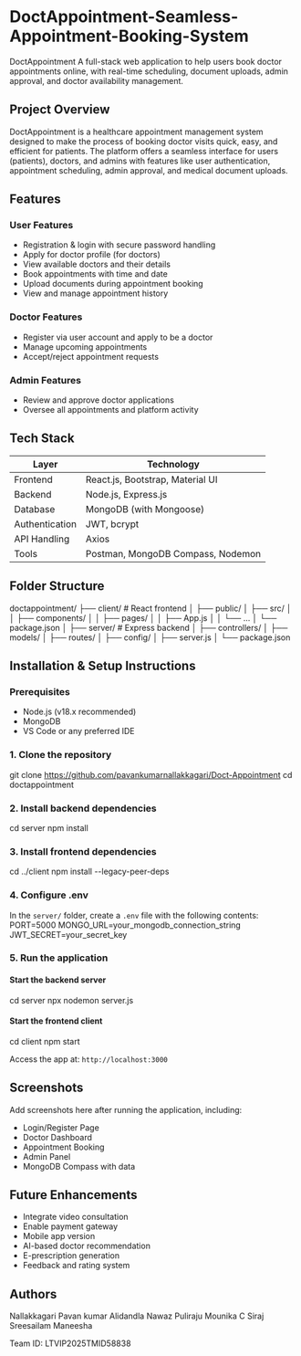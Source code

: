 # DoctAppointment-Seamless-Appointment-Booking-System

DoctAppointment A full-stack web application to help users book doctor appointments online, with real-time scheduling, document uploads, admin approval, and doctor availability management.

## Project Overview

DoctAppointment is a healthcare appointment management system designed to make the process of booking doctor visits quick, easy, and efficient for patients. The platform offers a seamless interface for users (patients), doctors, and admins with features like user authentication, appointment scheduling, admin approval, and medical document uploads.

## Features

### User Features
- Registration & login with secure password handling
- Apply for doctor profile (for doctors)
- View available doctors and their details
- Book appointments with time and date
- Upload documents during appointment booking
- View and manage appointment history

### Doctor Features
- Register via user account and apply to be a doctor
- Manage upcoming appointments
- Accept/reject appointment requests

### Admin Features
- Review and approve doctor applications
- Oversee all appointments and platform activity

## Tech Stack

| Layer         | Technology                    |
|---------------|-------------------------------|
| Frontend      | React.js, Bootstrap, Material UI |
| Backend       | Node.js, Express.js           |
| Database      | MongoDB (with Mongoose)       |
| Authentication| JWT, bcrypt                   |
| API Handling  | Axios                         |
| Tools         | Postman, MongoDB Compass, Nodemon |

## Folder Structure

doctappointment/
├── client/ # React frontend
│ ├── public/
│ ├── src/
│ │ ├── components/
│ │ ├── pages/
│ │ ├── App.js
│ │ └── ...
│ └── package.json
│
├── server/ # Express backend
│ ├── controllers/
│ ├── models/
│ ├── routes/
│ ├── config/
│ ├── server.js
│ └── package.json


## Installation & Setup Instructions

### Prerequisites

- Node.js (v18.x recommended)
- MongoDB
- VS Code or any preferred IDE

### 1. Clone the repository
git clone https://github.com/pavankumarnallakkagari/Doct-Appointment
cd doctappointment

### 2. Install backend dependencies
cd server
npm install

### 3. Install frontend dependencies
cd ../client
npm install --legacy-peer-deps

### 4. Configure .env
In the `server/` folder, create a `.env` file with the following contents:
PORT=5000
MONGO_URL=your_mongodb_connection_string
JWT_SECRET=your_secret_key

### 5. Run the application

#### Start the backend server
cd server
npx nodemon server.js

#### Start the frontend client
cd client
npm start


Access the app at: `http://localhost:3000`

## Screenshots

Add screenshots here after running the application, including:
- Login/Register Page
- Doctor Dashboard
- Appointment Booking
- Admin Panel
- MongoDB Compass with data

## Future Enhancements

- Integrate video consultation
- Enable payment gateway
- Mobile app version
- AI-based doctor recommendation
- E-prescription generation
- Feedback and rating system

## Authors

Nallakkagari Pavan kumar
Alidandla Nawaz
Puliraju Mounika
C Siraj
Sreesailam Maneesha


Team ID: LTVIP2025TMID58838





